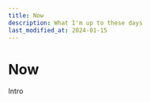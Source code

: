 ```yaml
---
title: Now
description: What I'm up to these days
last_modified_at: 2024-01-15
---
```


#  Now 

Intro